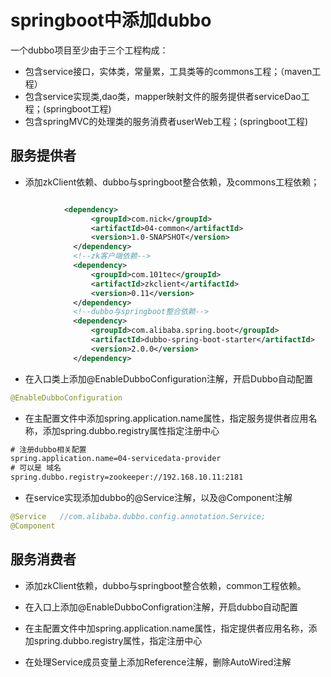 # springboot中添加dubbo

一个dubbo项目至少由于三个工程构成：
* 包含service接口，实体类，常量累，工具类等的commons工程；（maven工程）
* 包含service实现类,dao类，mapper映射文件的服务提供者serviceDao工程；(springboot工程)
* 包含springMVC的处理类的服务消费者userWeb工程；(springboot工程)


## 服务提供者

* 添加zkClient依赖、dubbo与springboot整合依赖，及commons工程依赖；   
```xml

            <dependency>
                  <groupId>com.nick</groupId>
                  <artifactId>04-common</artifactId>
                  <version>1.0-SNAPSHOT</version>
              </dependency>
              <!--zk客户端依赖-->
              <dependency>
                  <groupId>com.101tec</groupId>
                  <artifactId>zkclient</artifactId>
                  <version>0.11</version>
              </dependency>
              <!--dubbo与springboot整合依赖-->
              <dependency>
                  <groupId>com.alibaba.spring.boot</groupId>
                  <artifactId>dubbo-spring-boot-starter</artifactId>
                  <version>2.0.0</version>
              </dependency>

```
* 在入口类上添加@EnableDubboConfiguration注解，开启Dubbo自动配置   
```java 
@EnableDubboConfiguration
```

* 在主配置文件中添加spring.application.name属性，指定服务提供者应用名称，添加spring.dubbo.registry属性指定注册中心   
```xml
# 注册dubbo相关配置
spring.application.name=04-servicedata-provider
# 可以是 域名
spring.dubbo.registry=zookeeper://192.168.10.11:2181  

```
* 在service实现添加dubbo的@Service注解，以及@Component注解

```java
@Service   //com.alibaba.dubbo.config.annotation.Service;
@Component
```


## 服务消费者


* 添加zkClient依赖，dubbo与springboot整合依赖，common工程依赖。

* 在入口上添加@EnableDubboConfigration注解，开启dubbo自动配置

* 在主配置文件中加spring.application.name属性，指定提供者应用名称，添加spring.dubbo.registry属性，指定注册中心

* 在处理Service成员变量上添加Reference注解，删除AutoWired注解 




